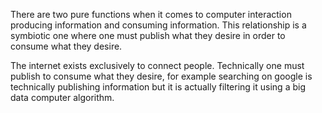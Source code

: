 There are two pure functions when it comes to computer interaction producing information and consuming information. This relationship is a symbiotic one where one must publish what they desire in order to consume what they desire.

The internet exists exclusively to connect people. Technically one must publish to consume what they desire, for example searching on google is technically publishing information but it is actually filtering it using a big data computer algorithm.
